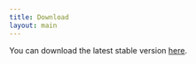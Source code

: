 ```yaml
---
title: Download
layout: main
---
```


You can download the latest stable version [here](http://github.com/scafacos).
